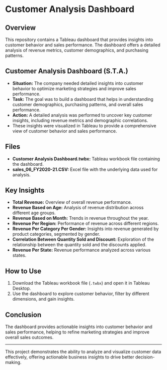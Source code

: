 # Customer Analysis Dashboard

## Overview
This repository contains a Tableau dashboard that provides insights into customer behavior and sales performance.
The dashboard offers a detailed analysis of revenue metrics, customer demographics, and purchasing patterns.

## Customer Analysis Dashboard (S.T.A.)
- **Situation:** The company needed detailed insights into customer behavior to optimize marketing strategies and improve sales performance.
- **Task:** The goal was to build a dashboard that helps in understanding customer demographics, purchasing patterns, and overall sales performance.
- **Action:** A detailed analysis was performed to uncover key customer insights, including revenue metrics and demographic correlations.
- These insights were visualized in Tableau to provide a comprehensive view of customer behavior and sales performance.

## Files
- **Customer Analysis Dashboard.twbx:** Tableau workbook file containing the dashboard.
- **sales_06_FY2020-21.CSV:** Excel file with the underlying data used for analysis.

## Key Insights
- **Total Revenue:** Overview of overall revenue performance.
- **Revenue Based on Age:** Analysis of revenue distribution across different age groups.
- **Revenue Based on Month:** Trends in revenue throughout the year.
- **Revenue Per Region:** Performance of revenue across different regions.
- **Revenue Per Category Per Gender:** Insights into revenue generated by product categories, segmented by gender.
- **Correlation Between Quantity Sold and Discount:** Exploration of the relationship between the quantity sold and the discounts applied.
- **Revenue Per State:** Revenue performance analyzed across various states.

## How to Use
1. Download the Tableau workbook file (`.twbx`) and open it in Tableau Desktop.
2. Use the dashboard to explore customer behavior, filter by different dimensions, and gain insights.

## Conclusion
The dashboard provides actionable insights into customer behavior and sales performance, helping to refine marketing strategies and improve overall sales outcomes.

---

This project demonstrates the ability to analyze and visualize customer data effectively, offering actionable business insights to drive better decision-making.
